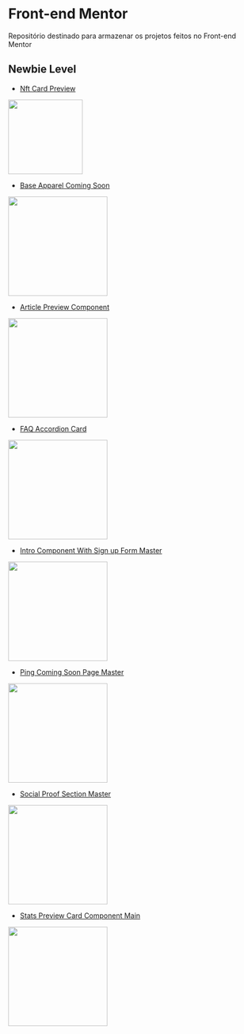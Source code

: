 # Front-end Mentor

Repositório destinado para armazenar os projetos feitos no Front-end Mentor

## Newbie Level

- [Nft Card Preview](https://github.com/EduardoHoths/front-end-mentor/tree/master/nft-preview-card)
<img src='https://cdn.discordapp.com/attachments/920032936823238658/934131969787297872/unknown.png' width='150px'>

<br>

- [Base Apparel Coming Soon](https://github.com/EduardoHoths/front-end-mentor/tree/master/base-apparel-coming-soon)
<img src='https://cdn.discordapp.com/attachments/920032936823238658/934129233410785310/unknown.png' width='200px'>

<br>

- [Article Preview Component](https://github.com/EduardoHoths/front-end-mentor/tree/master/article-preview-component)
<img src='https://cdn.discordapp.com/attachments/920032936823238658/935614754058293308/unknown.png' width='200px'>

<br>

- [FAQ Accordion Card](https://github.com/EduardoHoths/front-end-mentor/tree/master/faq-accordion-card)
<img src='https://cdn.discordapp.com/attachments/920032936823238658/935978430204375060/unknown.png' width='200px'>

<bt>

- [Intro Component With Sign up Form Master](https://github.com/EduardoHoths/front-end-mentor/tree/master/intro-component-with-signup-form-master)
<img src='https://cdn.discordapp.com/attachments/920032936823238658/936622461351505960/unknown.png' width='200px'>

<br>

- [Ping Coming Soon Page Master](https://github.com/EduardoHoths/front-end-mentor/tree/master/ping-coming-soon-page-master)
<img src='https://cdn.discordapp.com/attachments/920032936823238658/937002077161390190/unknown.png' width='200px'>

<br>

- [Social Proof Section Master](https://github.com/EduardoHoths/front-end-mentor/tree/master/social-proof-section-master)
<img src='https://cdn.discordapp.com/attachments/920032936823238658/937766740564254730/unknown.png' width='200px'>

<br>

- [Stats Preview Card Component Main](https://github.com/EduardoHoths/front-end-mentor/tree/master/stats-preview-card-component-main)
<img src='https://cdn.discordapp.com/attachments/920032936823238658/938183483380076574/unknown.png' width='200px'>